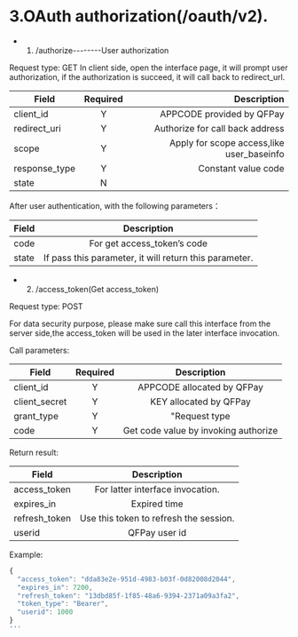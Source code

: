 #  3.OAuth authorization(/oauth/v2).
+ 1. /authorize--------User authorization

Request type: GET
In client side, open the interface page, it will prompt user authorization, if the authorization is succeed, it will call back to redirect_url.

|Field|Required|Description|
| ------------- |:-------------:| ---------:|
|client_id  |Y|APPCODE provided by QFPay |
|redirect_uri  |Y|Authorize for call back address  |
| scope |Y|Apply for scope access,like user_baseinfo |
| response_type |Y|Constant value code |
|state|N||User-defined value,it will return the call-back address.|

After user authentication, with the following parameters：

|Field|Description|
| ------------- |:-------------:|
|code  |For get access_token’s code|
|state  |If pass this parameter, it will return this parameter.|

+ 2. /access_token(Get access_token)

Request type: POST

For data security purpose, please make sure call this interface from the server side,the access_token will be used in the later interface invocation.

Call parameters:

|Field|Required|Description|
| ------------- |:-------------:|:-------------:|
|client_id|Y|APPCODE allocated by QFPay|
|client_secret|Y|KEY allocated by QFPay|
|grant_type|Y|"Request type| fill in authorization_code|
|code|Y|Get code value by invoking authorize|

Return result:

|Field|Description|
| ------------- |:-------------:|
|access_token|For latter interface invocation.|
|expires_in|Expired time|
|refresh_token|Use this token to refresh the session.|
|userid|QFPay user id|

Example:
```javascript
{
  "access_token": "dda83e2e-951d-4983-b03f-0d82008d2044",
  "expires_in": 7200,
  "refresh_token": "13dbd85f-1f85-48a6-9394-2371a09a3fa2",
  "token_type": "Bearer",
  "userid": 1000
}
'''
